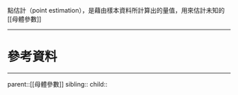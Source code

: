 點估計（point estimation），是藉由樣本資料所計算出的量值，用來估計未知的[[母體參數]]

- - -
# 參考資料

- - -
parent::[[母體參數]]
sibling::
child::